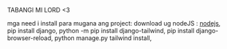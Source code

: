 TABANGI MI LORD <3

mga need i install para mugana ang project:
download ug nodeJS : [nodejs](https://nodejs.org/en),
pip install django,
python -m pip install django-tailwind,
pip install django-browser-reload,
python manage.py tailwind install,
